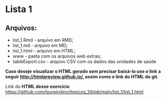 # Lista 1

## Arquivos:
* list_1.Rmd - arquivo em RMD;
* list_1.md - arquivo em MD;
* list_1.html - arquivo em HTML;
* www - pasta com os arquivos web extras;
* tableExport.csv - arquivo CSV com os dados das unidades de saúde

**Caso deseje visualizar o HTML gerado sem precisar baixá-lo use o link a seguir <http://htmlpreview.github.io/>, assim como o link do HTML do git.**

Link do **HTML desse exercício** <https://github.com/loureirolino/topicos_1/blob/main/list_1/list_1.html>

